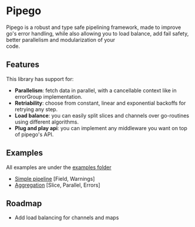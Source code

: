 # Pipego

Pipego is a robust and type safe pipelining framework, made to improve go's error handling, while also allowing you to load balance, add fail safety, better parallelism and modularization of your \
code.

## Features

This library has support for:

- **Parallelism**: fetch data in parallel, with a cancellable context like in errorGroup implementation.
- **Retriability**: choose from constant, linear and exponential backoffs for retrying any step.
- **Load balance**: you can easily split slices and channels over go-routines using different algorithms.
- **Plug and play api**: you can implement any middleware you want on top of pipego's API.

## Examples

All examples are under the [examples folder](./examples/)

- [Simple pipeline](./examples/simple/main.go) [Field, Warnings]
- [Aggregation](./examples/aggregation/main.go) [Slice, Parallel, Errors]

## Roadmap

- Add load balancing for channels and maps
